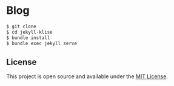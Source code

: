 # Blog

```bash
$ git clone 
$ cd jekyll-klise
$ bundle install
$ bundle exec jekyll serve
```
## License

This project is open source and available under the [MIT License](LICENSE).
